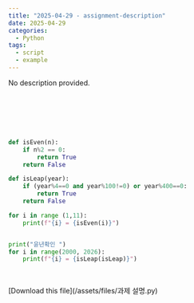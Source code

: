 ```yaml
---
title: "2025-04-29 - assignment-description"
date: 2025-04-29
categories:
  - Python
tags:
  - script
  - example
---
```


No description provided.

<div style="white-space: pre-wrap; word-break: break-word;">

```python



def isEven(n):
    if n%2 == 0:
        return True
    return False

def isLeap(year):
    if (year%4==0 and year%100!=0) or year%400==0:
        return True
    return False

for i in range (1,11):
    print(f"{i} = {isEven(i)}")


print("윤년확인 ")
for i in range(2000, 2026):
    print(f"{i} = {isLeap(isLeap)}")
```

</div>

[Download this file](/assets/files/과제 설명.py)
